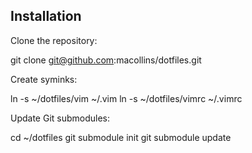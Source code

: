 ## Installation

Clone the repository:

  git clone git@github.com:macollins/dotfiles.git

Create syminks:

  ln -s ~/dotfiles/vim ~/.vim
  ln -s ~/dotfiles/vimrc ~/.vimrc

Update Git submodules:

  cd ~/dotfiles
  git submodule init
  git submodule update

